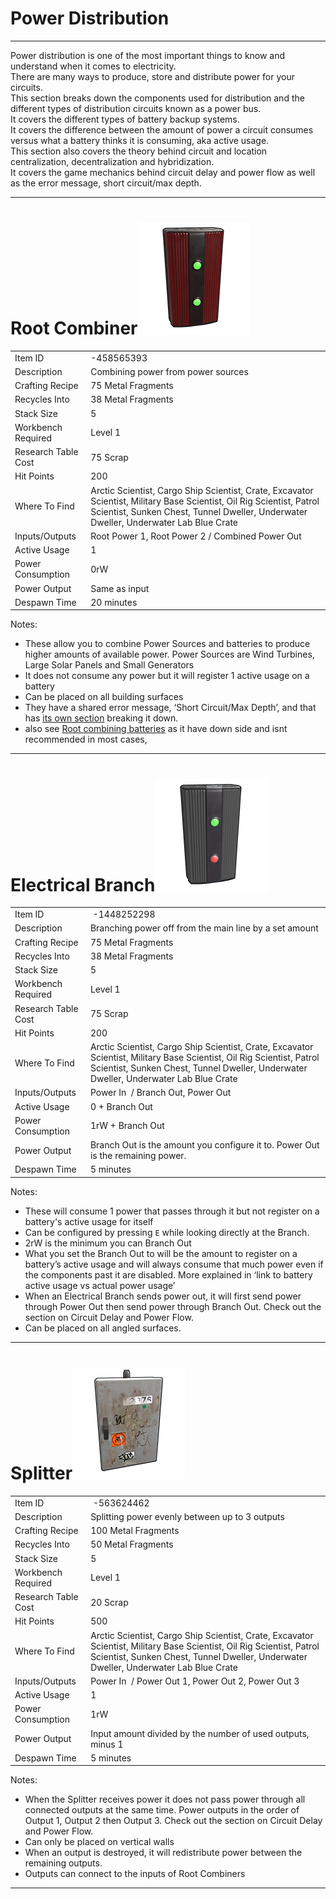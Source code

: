 
# Power Distribution

---

Power distribution is one of the most important things to know and
understand when it comes to electricity.  
There are many ways to produce, store and distribute power for your circuits.  
This section breaks down the components used for distribution and the different types of distribution circuits known as a power bus.  
It covers the different types of battery backup systems.  
It covers the difference between the amount of power a circuit consumes versus what a battery thinks it is consuming, aka active usage.  
This section also covers the theory behind circuit and location centralization, decentralization and hybridization.  
It covers the game mechanics behind circuit delay and power flow as well
as the error message, short circuit/max depth.

---

# Root Combiner![](images/image67.png)

| | |  
|-|---|  
Item ID             | -458565393
Description         | Combining power from power sources
Crafting Recipe     | 75 Metal Fragments
Recycles Into       | 38 Metal Fragments
Stack Size          | 5
Workbench Required  | Level 1
Research Table Cost | 75 Scrap
Hit Points          | 200
Where To Find       | Arctic Scientist, Cargo Ship Scientist, Crate, Excavator Scientist, Military Base Scientist, Oil Rig Scientist, Patrol Scientist, Sunken Chest, Tunnel Dweller, Underwater Dweller, Underwater Lab Blue Crate
Inputs/Outputs      | Root Power 1, Root Power 2 / Combined Power Out
Active Usage        | 1
Power Consumption   | 0rW
Power Output        | Same as input
Despawn Time        | 20 minutes

Notes:

- These allow you to combine Power Sources and batteries to produce
  higher amounts of available power. Power Sources are Wind Turbines,
  Large Solar Panels and Small Generators
- It does not consume any power but it will register 1 active usage on a
  battery
- Can be placed on all building surfaces
- They have a shared error message, ‘Short Circuit/Max Depth’, and that
  has [its own section](concepts.html#short-circuit-max-depth) breaking it down.
- also see [Root combining batteries](storage.html#root-combining-batteries) as it have down side
  and isnt recommended in most cases,

---

# Electrical Branch![](images/image82.png)

| | |  
|-|---|  
Item ID             |  -1448252298
Description         | Branching power off from the main line by a set amount
Crafting Recipe     | 75 Metal Fragments
Recycles Into       | 38 Metal Fragments
Stack Size          | 5
Workbench Required  | Level 1
Research Table Cost | 75 Scrap
Hit Points          | 200
Where To Find       | Arctic Scientist, Cargo Ship Scientist, Crate, Excavator Scientist, Military Base Scientist, Oil Rig Scientist, Patrol Scientist, Sunken Chest, Tunnel Dweller, Underwater Dweller, Underwater Lab Blue Crate
Inputs/Outputs      | Power In  / Branch Out, Power Out
Active Usage        | 0 + Branch Out
Power Consumption   | 1rW + Branch Out
Power Output        | Branch Out is the amount you configure it to. Power Out is the remaining power.
Despawn Time        | 5 minutes

Notes:

- These will consume 1 power that passes through it but not register on
  a battery's active usage for itself
- Can be configured by pressing `E` while looking directly at the
  Branch.
- 2rW is the minimum you can Branch Out
- What you set the Branch Out to will be the amount to register on a
  battery’s active usage and will always consume that much power even if
  the components past it are disabled. More explained in ‘link to
  battery active usage vs actual power usage’
- When an Electrical Branch sends power out, it will first send power
  through Power Out then send power through Branch Out. Check out the
  section on Circuit Delay and Power Flow.
- Can be placed on all angled surfaces.

---

# Splitter![](images/image71.png)

| | |  
|-|---|  
Item ID             |  -563624462
Description         | Splitting power evenly between up to 3 outputs
Crafting Recipe     | 100 Metal Fragments
Recycles Into       | 50 Metal Fragments
Stack Size          | 5
Workbench Required  | Level 1
Research Table Cost | 20 Scrap
Hit Points          | 500
Where To Find       | Arctic Scientist, Cargo Ship Scientist, Crate, Excavator Scientist, Military Base Scientist, Oil Rig Scientist, Patrol Scientist, Sunken Chest, Tunnel Dweller, Underwater Dweller, Underwater Lab Blue Crate
Inputs/Outputs      | Power In  / Power Out 1, Power Out 2, Power Out 3
Active Usage        | 1
Power Consumption   | 1rW
Power Output        | Input amount divided by the number of used outputs, minus 1
Despawn Time        | 5 minutes

Notes:

- When the Splitter receives power it does not pass power through all
  connected outputs at the same time. Power outputs in the order of
  Output 1, Output 2 then Output 3. Check out the section on Circuit
  Delay and Power Flow.
- Can only be placed on vertical walls
- When an output is destroyed, it will redistribute power between the
  remaining outputs.
- Outputs can connect to the inputs of Root Combiners

---
